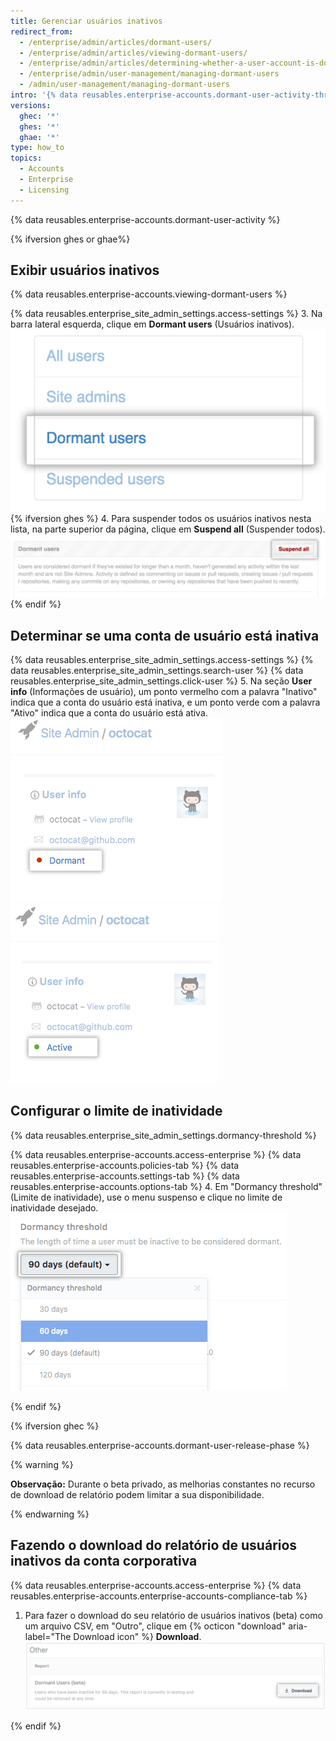 ```yaml
---
title: Gerenciar usuários inativos
redirect_from:
  - /enterprise/admin/articles/dormant-users/
  - /enterprise/admin/articles/viewing-dormant-users/
  - /enterprise/admin/articles/determining-whether-a-user-account-is-dormant/
  - /enterprise/admin/user-management/managing-dormant-users
  - /admin/user-management/managing-dormant-users
intro: '{% data reusables.enterprise-accounts.dormant-user-activity-threshold %}'
versions:
  ghec: '*'
  ghes: '*'
  ghae: '*'
type: how_to
topics:
  - Accounts
  - Enterprise
  - Licensing
---
```


{% data reusables.enterprise-accounts.dormant-user-activity %}

{% ifversion ghes or ghae%}
## Exibir usuários inativos

{% data reusables.enterprise-accounts.viewing-dormant-users %}

{% data reusables.enterprise_site_admin_settings.access-settings %}
3. Na barra lateral esquerda, clique em **Dormant users** (Usuários inativos). ![Dormant users tab](/assets/images/enterprise/site-admin-settings/dormant-users-tab.png){% ifversion ghes %}
4. Para suspender todos os usuários inativos nesta lista, na parte superior da página, clique em **Suspend all** (Suspender todos). ![Suspend all button](/assets/images/enterprise/site-admin-settings/suspend-all.png){% endif %}

## Determinar se uma conta de usuário está inativa

{% data reusables.enterprise_site_admin_settings.access-settings %}
{% data reusables.enterprise_site_admin_settings.search-user %}
{% data reusables.enterprise_site_admin_settings.click-user %}
5. Na seção **User info** (Informações de usuário), um ponto vermelho com a palavra "Inativo" indica que a conta do usuário está inativa, e um ponto verde com a palavra "Ativo" indica que a conta do usuário está ativa. ![Conta de usuário inativa](/assets/images/enterprise/stafftools/dormant-user.png) ![Conta de usuário ativa](/assets/images/enterprise/stafftools/active-user.png)

## Configurar o limite de inatividade

{% data reusables.enterprise_site_admin_settings.dormancy-threshold %}

{% data reusables.enterprise-accounts.access-enterprise %}
{% data reusables.enterprise-accounts.policies-tab %}
{% data reusables.enterprise-accounts.settings-tab %}
{% data reusables.enterprise-accounts.options-tab %}
4. Em "Dormancy threshold" (Limite de inatividade), use o menu suspenso e clique no limite de inatividade desejado.![Menu suspenso do limite de inatividade](/assets/images/enterprise/site-admin-settings/dormancy-threshold-menu.png)

{% endif %}

{% ifversion ghec %}

{% data reusables.enterprise-accounts.dormant-user-release-phase %}

{% warning %}

**Observação:** Durante o beta privado, as melhorias constantes no recurso de download de relatório podem limitar a sua disponibilidade.

{% endwarning %}

## Fazendo o download do relatório de usuários inativos da conta corporativa

{% data reusables.enterprise-accounts.access-enterprise %}
{% data reusables.enterprise-accounts.enterprise-accounts-compliance-tab %}
1. Para fazer o download do seu relatório de usuários inativos (beta) como um arquivo CSV, em "Outro", clique em {% octicon "download" aria-label="The Download icon" %} **Download**. ![Botão Baixar em "Outro" na página de conformidade](/assets/images/help/business-accounts/dormant-users-download-button.png)

{% endif %}
